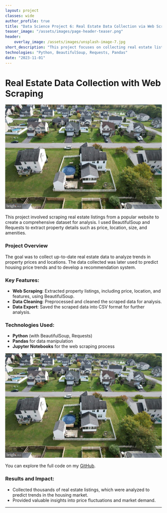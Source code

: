 ```yaml
---
layout: project
classes: wide
author_profile: true
title: "Data Science Project 6: Real Estate Data Collection via Web Scraping"
teaser_image: "/assets/images/page-header-teaser.png"
header:
    overlay_image: /assets/images/unsplash-image-7.jpg
short_description: "This project focuses on collecting real estate listings using web scraping techniques for further analysis."
technologies: "Python, BeautifulSoup, Requests, Pandas"
date: "2023-11-01"
---
```


# Real Estate Data Collection with Web Scraping

![Project Image](/assets/images/real-estate-scraping.jpg)

This project involved scraping real estate listings from a popular website to create a comprehensive dataset for analysis. I used BeautifulSoup and Requests to extract property details such as price, location, size, and amenities.

### Project Overview

The goal was to collect up-to-date real estate data to analyze trends in property prices and locations. The data collected was later used to predict housing price trends and to develop a recommendation system.

### Key Features:
- **Web Scraping**: Extracted property listings, including price, location, and features, using BeautifulSoup.
- **Data Cleaning**: Preprocessed and cleaned the scraped data for analysis.
- **Data Export**: Saved the scraped data into CSV format for further analysis.

### Technologies Used:
- **Python** (with BeautifulSoup, Requests)
- **Pandas** for data manipulation
- **Jupyter Notebooks** for the web scraping process

![Project Image](/assets/images/real-estate-scraping.jpg)

You can explore the full code on my [GitHub](https://github.com/abubakari3bugaru).

### Results and Impact:
- Collected thousands of real estate listings, which were analyzed to predict trends in the housing market.
- Provided valuable insights into price fluctuations and market demand.

---
